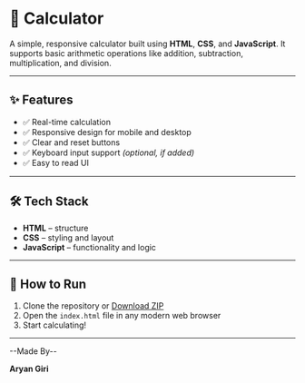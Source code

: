 # 🧮 Calculator

A simple, responsive calculator built using **HTML**, **CSS**, and **JavaScript**. It supports basic arithmetic operations like addition, subtraction, multiplication, and division.

---

## ✨ Features

- ✅ Real-time calculation
- ✅ Responsive design for mobile and desktop
- ✅ Clear and reset buttons
- ✅ Keyboard input support *(optional, if added)*
- ✅ Easy to read UI

---

## 🛠️ Tech Stack

- **HTML** – structure
- **CSS** – styling and layout
- **JavaScript** – functionality and logic

---

## 🚀 How to Run

1. Clone the repository or [Download ZIP](https://github.com/your-username/calculator/archive/refs/heads/main.zip)
2. Open the `index.html` file in any modern web browser
3. Start calculating!

---

--Made By--

**Aryan Giri**
